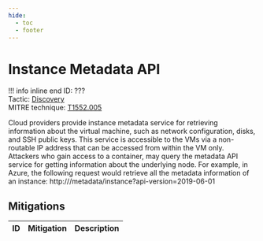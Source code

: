 ```yaml
---
hide:
  - toc
  - footer
---
```


# Instance Metadata API

!!! info inline end
    ID: ???<br>
    Tactic: [Discovery](../Discovery/index.md) <br>
    MITRE technique: [T1552.005](https://attack.mitre.org/techniques/T1552/005/)

Cloud providers provide instance metadata service for retrieving information about the virtual machine, such as network configuration, disks, and SSH public keys. This service is accessible to the VMs via a non-routable IP address that can be accessed from within the VM only. Attackers who gain access to a container, may query the metadata API service for getting information about the underlying node. For example, in Azure, the following request would retrieve all the metadata information of an instance: http:///metadata/instance?api-version=2019-06-01

## Mitigations

|ID|Mitigation|Description|
|--|----------|-----------|